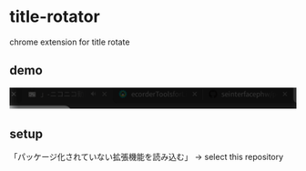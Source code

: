 # title-rotator

chrome extension for title rotate

## demo

![demo](./demo/demo.gif)

## setup

「パッケージ化されていない拡張機能を読み込む」 -> select this repository
